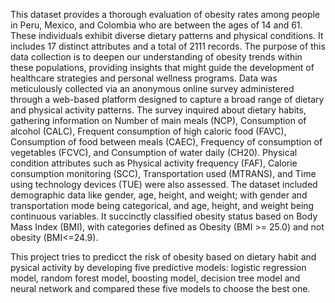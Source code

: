 This dataset provides a thorough evaluation of obesity rates among people in Peru, Mexico, and Colombia who are between the ages of 14 and 61. These individuals exhibit diverse dietary patterns and physical conditions. It includes 17 distinct attributes and a total of 2111 records. The purpose of this data collection is to deepen our understanding of obesity trends within these populations, providing insights that might guide the development of healthcare strategies and personal wellness programs. Data was meticulously collected via an anonymous online survey administered through a web-based platform designed to capture a broad range of dietary and physical activity patterns. The survey inquired about dietary habits, gathering information on Number of main meals (NCP), Consumption of alcohol (CALC), Frequent consumption of high caloric food (FAVC), Consumption of food between meals (CAEC), Frequency of consumption of vegetables (FCVC), and Consumption of water daily (CH20). Physical condition attributes such as Physical activity frequency (FAF), Calorie consumption monitoring (SCC), Transportation used (MTRANS), and Time using technology devices (TUE) were also assessed. The dataset included demographic data like gender, age, height, and weight; with gender and transportation mode being categorical, and age, height, and weight being continuous variables. It succinctly classified obesity status based on Body Mass Index (BMI), with categories defined as Obesity  (BMI >= 25.0) and not obesity (BMI<=24.9). 

This project tries to predicct the risk of obesity based on dietary habit and pysical activity by developing five predictive models: logistic regression model, random forest model, boosting model, decision tree model and neural network and compared these five models to choose the best one.
